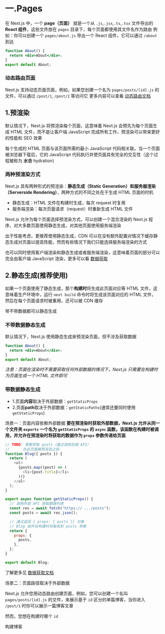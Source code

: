 # 一.Pages

在 Next.js 中，一个 **page（页面）** 就是一个从 `.js`,`.jsx`,`.ts`,`.tsx` 文件导出的 **React 组件**，这些文件放在 `pages` 目录下，每个页面都使用其文件名作为路由
例如：你可以创建一个 `pages/about.js` 导出一个 React 组件，它可以通过 `/about` 到达

```jsx
function About() {
  return <div>About</div>;
}
export default About;
```

### 动态路由页面

Next.js 支持动态页面页面，例如，如果您创建一个名为 `pages/posts/[id].js` 的文件，可以通过 `/post/1`, `/post/2` 等访问它
更多内容可以查看 [动态路由文档](https://nextjs.org/docs/routing/dynamic-routes)

## 1.预渲染

默认情况下，Next.js 将预渲染每个页面，这意味着 Next.js 会预先为每个页面生成 HTML 文件，而不是让客户端 JavaScript 完成所有工作，预渲染可以带来更好的性能和 SEO 效果

每个生成的 HTML 页面与该页面所需的最小 JavaScript 代码相关联。当一个页面被浏览器下载后，它的 JavaScript 代码执行并使页面具有完全的交互性（这个过程被称为 **水合** hydration)

### 两种预渲染方式

Next.js 具有两种形式的预渲染：**静态生成（Static Generation）**和**服务器渲染（Serverside Rendering）**，两种方式的不同之处在于生成 HTML 页面的时机

- 静态生成：HTML 文件在构建时生成，每次 request 时复用
- 服务端渲染：每次页面请求（request）时重新生成 HTML 文件

Next.js 允许为每个页面选择预渲染方式，可以创建一个混合渲染的 Next.js 程序，对大多数页面使用静态生成，对其他页面使用服务端渲染

出于性能考虑，更推荐使用静态生成，CDN 可以在没有额外配置对情况下缓存静态生成对页面以提高性能，然而有些情况下我们只能选择服务端渲染的方式

也可以同时使用客户端渲染和静态生成或者服务端渲染，这意味着页面的部分可以完全由客户端 JavaScript 渲染，更多可以看 [数据获取]()

## 2.静态生成(推荐使用)

如果一个页面使用了静态生成，那个**构建时**将生成此页面对应等 HTML 文件，这意味着生产环境中，运行 `next build` 命令时将生成该页面对应的 HTML 文件，然后在每个页面请求时被重用，还可以被 CDN 缓存

带不带数据都可以静态生成

### 不带数据静态生成

默认情况下，Next.js 使用静态生成来预渲染页面，但不涉及获取数据

```jsx
function About() {
  return <div>About</div>;
}
export default About;
```

_注意：页面在渲染时不需要获取任何外部数据的情况下，Next.js 只需要在构建时为页面生成一个 HTML 文件即可_

### 带数据静态生成

- 1.页面**内容**取决于外部数据：`getStaticProps`
- 2.页面**path**取决于外部数据：`getStaticPaths`(通常还要同时使用`getStaticProps`)

场景一：页面内容依赖外部数据
**要在预渲染时获取外部数据，Next.js 允许从同一个文件夹 `exports` 一个名为 `getStaticProps` 的 `async` 函数，该函数在构建时被调用，并允许在预渲染时将获取的数据作为 `props` 参数传递给页面**

```js
// TODO: 需要获取 posts（通过调用后端 API）
//		在此页面被预渲染之前
function Blog({ posts }) {
  return (
    <ul>
      {posts.map((post) => (
        <li>{post.title}</li>
      ))}
    </ul>
  );
}

export async function getStaticProps() {
  // 调用外部 API 获取数据列表
  const res = await fetch("https:// .../posts");
  const posts = await res.json();

  // 通过返回 { props: { posts }} 对象
  // Blog 组件在构建时将接收到 posts 参数
  return {
    props: {
      posts,
    },
  };
}

export default Blog;
```

了解更多见 [数据获取文档]()

场景二：页面路径取决于外部数据

Next.js 允许您用动态路由创建页面，例如，您可以创建一个名叫 `pages/posts/[id].js` 的文件，来展示基于 `id` 区分的单篇博客，当你进入 `/post/1` 时你可以展示一篇博客文章

然而，您想在构建时哪个 `id`

构建博客
